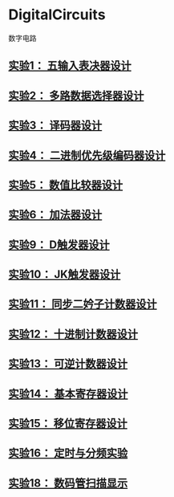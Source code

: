 # DigitalCircuits
数字电路

## [实验1： 五输入表决器设计](https://github.com/Mifan-rabbit/DigitalCircuits/tree/master/%E5%AE%9E%E9%AA%8C1)
## [实验2： 多路数据选择器设计](https://github.com/Mifan-rabbit/DigitalCircuits/tree/master/%E5%AE%9E%E9%AA%8C2)
## [实验3： 译码器设计](https://github.com/Mifan-rabbit/DigitalCircuits/tree/master/%E5%AE%9E%E9%AA%8C3)
## [实验4： 二进制优先级编码器设计](https://github.com/Mifan-rabbit/DigitalCircuits/tree/master/%E5%AE%9E%E9%AA%8C4)
## [实验5： 数值比较器设计](https://github.com/Mifan-rabbit/DigitalCircuits/tree/master/%E5%AE%9E%E9%AA%8C5)
## [实验6： 加法器设计](https://github.com/Mifan-rabbit/DigitalCircuits/tree/master/%E5%AE%9E%E9%AA%8C6)
## [实验9： D触发器设计](https://github.com/Mifan-rabbit/DigitalCircuits/tree/master/%E5%AE%9E%E9%AA%8C9)
## [实验10： JK触发器设计](https://github.com/Mifan-rabbit/DigitalCircuits/tree/master/%E5%AE%9E%E9%AA%8C10)
## [实验11： 同步二妗子计数器设计](https://github.com/Mifan-rabbit/DigitalCircuits/tree/master/%E5%AE%9E%E9%AA%8C11)
## [实验12： 十进制计数器设计](https://github.com/Mifan-rabbit/DigitalCircuits/tree/master/%E5%AE%9E%E9%AA%8C12)
## [实验13： 可逆计数器设计](https://github.com/Mifan-rabbit/DigitalCircuits/tree/master/%E5%AE%9E%E9%AA%8C13)
## [实验14： 基本寄存器设计](https://github.com/Mifan-rabbit/DigitalCircuits/tree/master/%E5%AE%9E%E9%AA%8C14)
## [实验15： 移位寄存器设计](https://github.com/Mifan-rabbit/DigitalCircuits/tree/master/%E5%AE%9E%E9%AA%8C15)
## [实验16： 定时与分频实验](https://github.com/Mifan-rabbit/DigitalCircuits/tree/master/%E5%AE%9E%E9%AA%8C16)
## [实验18： 数码管扫描显示](https://github.com/Mifan-rabbit/DigitalCircuits/tree/master/%E5%AE%9E%E9%AA%8C18)
